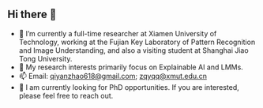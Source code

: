 ## Hi there 👋

- 🔭 I’m currently a full-time researcher at Xiamen University of Technology, working at the Fujian Key Laboratory of Pattern Recognition and Image Understanding, and also a visiting student at Shanghai Jiao Tong University.
- 🌱 My research interests primarily focus on Explainable AI and LMMs.
- 📫 Email: qiyanzhao618@gmail.com; zqyqq@xmut.edu.cn
- 🤔 I am currently looking for PhD opportunities. If you are interested, please feel free to reach out.


<!--
**ErikZ719/ErikZ719** is a ✨ _special_ ✨ repository because its `README.md` (this file) appears on your GitHub profile.

Here are some ideas to get you started:

- 🔭 I’m currently working on ...
- 🌱 I’m currently learning ...
- 👯 I’m looking to collaborate on ...
- 🤔 I’m looking for help with ...
- 💬 Ask me about ...
- 📫 How to reach me: ...
- 😄 Pronouns: ...
- ⚡ Fun fact: ...
-->
